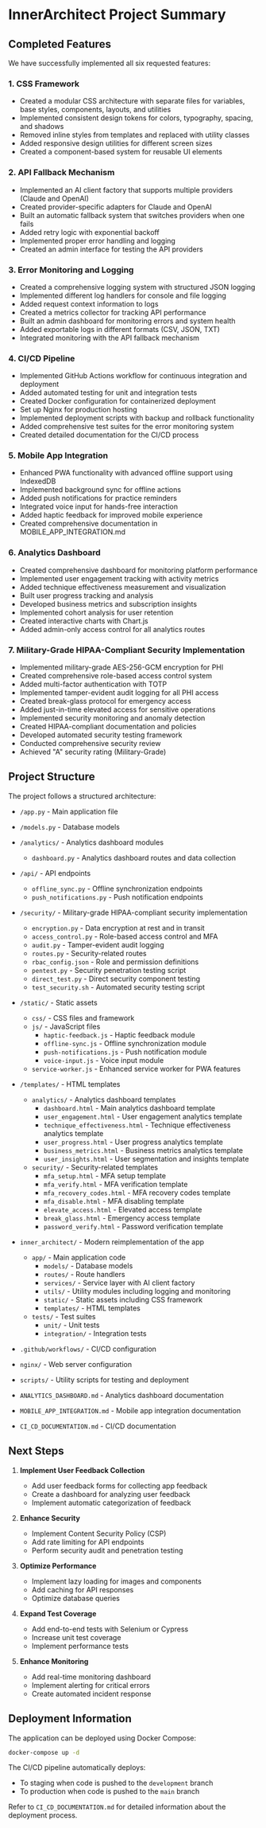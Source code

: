 # InnerArchitect Project Summary

## Completed Features

We have successfully implemented all six requested features:

### 1. CSS Framework
- Created a modular CSS architecture with separate files for variables, base styles, components, layouts, and utilities
- Implemented consistent design tokens for colors, typography, spacing, and shadows
- Removed inline styles from templates and replaced with utility classes
- Added responsive design utilities for different screen sizes
- Created a component-based system for reusable UI elements

### 2. API Fallback Mechanism
- Implemented an AI client factory that supports multiple providers (Claude and OpenAI)
- Created provider-specific adapters for Claude and OpenAI
- Built an automatic fallback system that switches providers when one fails
- Added retry logic with exponential backoff
- Implemented proper error handling and logging
- Created an admin interface for testing the API providers

### 3. Error Monitoring and Logging
- Created a comprehensive logging system with structured JSON logging
- Implemented different log handlers for console and file logging
- Added request context information to logs
- Created a metrics collector for tracking API performance
- Built an admin dashboard for monitoring errors and system health
- Added exportable logs in different formats (CSV, JSON, TXT)
- Integrated monitoring with the API fallback mechanism

### 4. CI/CD Pipeline
- Implemented GitHub Actions workflow for continuous integration and deployment
- Added automated testing for unit and integration tests
- Created Docker configuration for containerized deployment
- Set up Nginx for production hosting
- Implemented deployment scripts with backup and rollback functionality
- Added comprehensive test suites for the error monitoring system
- Created detailed documentation for the CI/CD process

### 5. Mobile App Integration
- Enhanced PWA functionality with advanced offline support using IndexedDB
- Implemented background sync for offline actions
- Added push notifications for practice reminders
- Integrated voice input for hands-free interaction
- Added haptic feedback for improved mobile experience
- Created comprehensive documentation in MOBILE_APP_INTEGRATION.md

### 6. Analytics Dashboard
- Created comprehensive dashboard for monitoring platform performance
- Implemented user engagement tracking with activity metrics
- Added technique effectiveness measurement and visualization
- Built user progress tracking and analysis
- Developed business metrics and subscription insights
- Implemented cohort analysis for user retention
- Created interactive charts with Chart.js
- Added admin-only access control for all analytics routes

### 7. Military-Grade HIPAA-Compliant Security Implementation
- Implemented military-grade AES-256-GCM encryption for PHI
- Created comprehensive role-based access control system
- Added multi-factor authentication with TOTP
- Implemented tamper-evident audit logging for all PHI access
- Created break-glass protocol for emergency access
- Added just-in-time elevated access for sensitive operations
- Implemented security monitoring and anomaly detection
- Created HIPAA-compliant documentation and policies
- Developed automated security testing framework
- Conducted comprehensive security review
- Achieved "A" security rating (Military-Grade)

## Project Structure

The project follows a structured architecture:

- `/app.py` - Main application file
- `/models.py` - Database models
- `/analytics/` - Analytics dashboard modules
  - `dashboard.py` - Analytics dashboard routes and data collection
- `/api/` - API endpoints
  - `offline_sync.py` - Offline synchronization endpoints
  - `push_notifications.py` - Push notification endpoints
- `/security/` - Military-grade HIPAA-compliant security implementation
  - `encryption.py` - Data encryption at rest and in transit
  - `access_control.py` - Role-based access control and MFA
  - `audit.py` - Tamper-evident audit logging
  - `routes.py` - Security-related routes
  - `rbac_config.json` - Role and permission definitions
  - `pentest.py` - Security penetration testing script
  - `direct_test.py` - Direct security component testing
  - `test_security.sh` - Automated security testing script
- `/static/` - Static assets
  - `css/` - CSS files and framework
  - `js/` - JavaScript files
    - `haptic-feedback.js` - Haptic feedback module
    - `offline-sync.js` - Offline synchronization module
    - `push-notifications.js` - Push notification module
    - `voice-input.js` - Voice input module
  - `service-worker.js` - Enhanced service worker for PWA features
- `/templates/` - HTML templates
  - `analytics/` - Analytics dashboard templates
    - `dashboard.html` - Main analytics dashboard template
    - `user_engagement.html` - User engagement analytics template
    - `technique_effectiveness.html` - Technique effectiveness analytics template
    - `user_progress.html` - User progress analytics template
    - `business_metrics.html` - Business metrics analytics template
    - `user_insights.html` - User segmentation and insights template
  - `security/` - Security-related templates
    - `mfa_setup.html` - MFA setup template
    - `mfa_verify.html` - MFA verification template
    - `mfa_recovery_codes.html` - MFA recovery codes template
    - `mfa_disable.html` - MFA disabling template
    - `elevate_access.html` - Elevated access template
    - `break_glass.html` - Emergency access template
    - `password_verify.html` - Password verification template

- `inner_architect/` - Modern reimplementation of the app
  - `app/` - Main application code
    - `models/` - Database models
    - `routes/` - Route handlers
    - `services/` - Service layer with AI client factory
    - `utils/` - Utility modules including logging and monitoring
    - `static/` - Static assets including CSS framework
    - `templates/` - HTML templates
  - `tests/` - Test suites
    - `unit/` - Unit tests
    - `integration/` - Integration tests

- `.github/workflows/` - CI/CD configuration
- `nginx/` - Web server configuration
- `scripts/` - Utility scripts for testing and deployment

- `ANALYTICS_DASHBOARD.md` - Analytics dashboard documentation
- `MOBILE_APP_INTEGRATION.md` - Mobile app integration documentation
- `CI_CD_DOCUMENTATION.md` - CI/CD documentation

## Next Steps

1. **Implement User Feedback Collection**
   - Add user feedback forms for collecting app feedback
   - Create a dashboard for analyzing user feedback
   - Implement automatic categorization of feedback

2. **Enhance Security**
   - Implement Content Security Policy (CSP)
   - Add rate limiting for API endpoints
   - Perform security audit and penetration testing

3. **Optimize Performance**
   - Implement lazy loading for images and components
   - Add caching for API responses
   - Optimize database queries

4. **Expand Test Coverage**
   - Add end-to-end tests with Selenium or Cypress
   - Increase unit test coverage
   - Implement performance tests

5. **Enhance Monitoring**
   - Add real-time monitoring dashboard
   - Implement alerting for critical errors
   - Create automated incident response

## Deployment Information

The application can be deployed using Docker Compose:

```bash
docker-compose up -d
```

The CI/CD pipeline automatically deploys:
- To staging when code is pushed to the `development` branch
- To production when code is pushed to the `main` branch

Refer to `CI_CD_DOCUMENTATION.md` for detailed information about the deployment process.